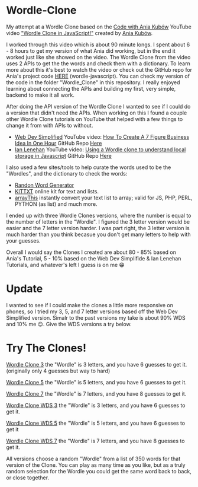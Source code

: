 # Wordle-Clone

My attempt at a Wordle Clone based on the [Code with Ania Kubów](https://www.youtube.com/c/AniaKub%C3%B3w) YouTube video ["Wordle Clone in JavaScript!"](https://youtu.be/mpby4HiElek) created by [Ania Kubów](https://github.com/kubowania).

I worked through this video which is about 90 minute longs. I spent about 6 - 8 hours to get my version of what Ania did working, but in the end it worked just like she showed on the video. The Wordle Clone from the video uses 2 APIs to get the the words and check them with a dictionary. To learn more about this it's best to watch the video or check out the GitHub repo for Ania's project code [HERE](https://github.com/kubowania/wordle-javascript) (wordle-javascript). You can check my version of the code in the folder "Wordle_Clone" in this repository. I really enjoyed learning about connecting the APIs and building my first, very simple, backend to make it all work.

After doing the API version of the Wordle Clone I wanted to see if I could do a version that didn't need the APIs. When working on this I found a couple other Wordle Clone tutorials on YouTube that helped with a few things to change it from with APIs to without.

- [Web Dev Simplified](https://www.youtube.com/c/WebDevSimplified) YouTube video: [How To Create A 7 Figure Business Idea In One Hour](https://youtu.be/Wak7iN4JZzU) GitHub Repo [Here](https://github.com/WebDevSimplified/wordle-clone)
- [Ian Lenehan](https://www.youtube.com/c/IanLenehan) YouTube video: [Using a Wordle clone to understand local storage in Javascript](https://youtu.be/lF4O1wvyVow) GitHub Repo [Here](https://github.com/ianlenehan/wordle-clone)

I also used a few sites/tools to help curate the words used to be the "Wordles", and the dictionary to check the words:
- [Randon Word Generator](https://randomwordgenerator.com/)
- [KITTXT](https://kittxt.com/eng/) online kit for text and lists.
- [arrayThis](https://arraythis.com/) instantly convert your text list to array; valid for JS, PHP, PERL, PYTHON (as list) and much more.

I ended up with three Wordle Clones versions, where the number is equal to the number of letters in the "Wordle". I figured the 3 letter version would be easier and the 7 letter version harder. I was part right, the 3 letter version is much harder than you think becasue you don't get many letters to help with your guesses.

Overall I would say the Clones I created are about 80 - 85% based on Ania's Tutorial, 5 - 10% based on the Web Dev Simplifide & Ian Lenehan Tutorials, and whatever's left I guess is on me 😁

# Update
I wanted to see if I could make the clones a little more responsive on phones, so I tried my 3, 5, and 7 letter versions based off the Web Dev Simplified version. Simalr to the past versions my take is about 90% WDS and 10% me 😉. Give the WDS versions a try below.    

# Try The Clones!

[Wordle Clone 3](https://thebimsider.github.io/wordle-clone-js/Wordle_Clone_3) the "Wordle" is 3 letters, and you have 6 guesses to get it. (originally only 4 guesses but way to hard)

[Wordle Clone 5](https://thebimsider.github.io/wordle-clone-js/Wordle_Clone_5) the "Wordle" is 5 letters, and you have 6 guesses to get it.   

[Wordle Clone 7](https://thebimsider.github.io/wordle-clone-js/Wordle_Clone_7) the "Wordle" is 7 letters, and you have 8 guesses to get it.   

[Wordle Clone WDS 3](https://thebimsider.github.io/wordle-clone-js/Wordle_Clone_WDS_3) the "Wordle" is 3 letters, and you have 6 guesses to get it. 

[Wordle Clone WDS 5](https://thebimsider.github.io/wordle-clone-js/Wordle_Clone_WDS_5) the "Wordle" is 5 letters, and you have 6 guesses to get it  

[Wordle Clone WDS 7](https://thebimsider.github.io/wordle-clone-js/Wordle_Clone_WDS_7) the "Wordle" is 7 letters, and you have 8 guesses to get it.   

All versions choose a random "Wordle" from a list of 350 words for that version of the Clone. You can play as many time as you like, but as a truly random selection for the Wordle you could get the same word back to back, or close together.
